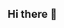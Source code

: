 ## Hi there 👋

<!--
**siri1331/siri1331** is a ✨ _special_ ✨ repository because its `README.md` (this file) appears on your GitHub profile.

Here are some ideas to get you started:

- 🔭 I’m currently working on Apache Spark with Hadoop cluster and Hive as metastore
- 🌱 I’m currently learning Deep Learning specific to Natural Language Processing 
- 👯 I’m looking to collaborate on Machine Learning projects and Kaggle.
- 🤔 I’m looking for help with optimizing Spark job performance.
- 🤔 I’m looking for help with building NLP models for text classification.
- 🤔 I’m looking for help with fine-tuning pre-trained language models like BERT and GPT.
- 💬 Ask me about  Natural Language Processing, Apache Spark, and Deep Learning.
- 📫 How to reach me: [https://www.linkedin.com/in/jhansi-siri/](Linkedin)
- 😄 Pronouns: ...
- ⚡ Fun fact: ...
-->
